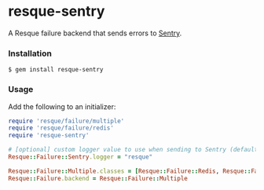 # resque-sentry

A Resque failure backend that sends errors to [Sentry](https://getsentry.com).

### Installation

```console
$ gem install resque-sentry
```

### Usage

Add the following to an initializer:

```ruby
require 'resque/failure/multiple'
require 'resque/failure/redis'
require 'resque-sentry'

# [optional] custom logger value to use when sending to Sentry (default is 'root')
Resque::Failure::Sentry.logger = "resque"

Resque::Failure::Multiple.classes = [Resque::Failure::Redis, Resque::Failure::Sentry]
Resque::Failure.backend = Resque::Failure::Multiple
```

